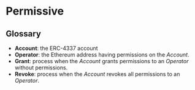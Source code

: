 # Permissive

## Glossary

- **Account**: the ERC-4337 account
- **Operator**: the Ethereum address having permissions on the _Account_.
- **Grant**: process when the _Account_ grants permissions to an _Operator_ without permissions.
- **Revoke**: process when the _Account_ revokes all permissions to an _Operator_.
